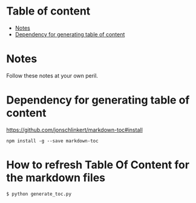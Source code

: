 # Table of content

<!-- toc -->

- [Notes](#notes)
- [Dependency for generating table of content](#dependency-for-generating-table-of-content)

<!-- tocstop -->

# Notes
Follow these notes at your own peril.

# Dependency for generating table of content

https://github.com/jonschlinkert/markdown-toc#install 
```
npm install -g --save markdown-toc
```
# How to refresh Table Of Content for the markdown files
```
$ python generate_toc.py
```

